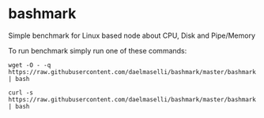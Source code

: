 # bashmark

Simple benchmark for Linux based node about CPU, Disk and Pipe/Memory

To run benchmark simply run one of these commands:

	wget -O - -q https://raw.githubusercontent.com/daelmaselli/bashmark/master/bashmark | bash

	curl -s https://raw.githubusercontent.com/daelmaselli/bashmark/master/bashmark | bash

